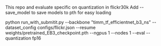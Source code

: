 This repo and evaluate specific on quantization in flickr30k
Add --save_model to save models to pth for easy loading

python run_with_submitit.py --backbone "timm_tf_efficientnet_b3_ns" --dataset_config configs/flickr.json --resume weights/pretrained_EB3_checkpoint.pth  --ngpus 1 --nodes 1 --eval --quantization fp16
